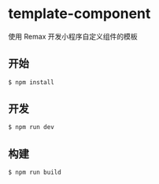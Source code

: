 # template-component

使用 Remax 开发小程序自定义组件的模板

## 开始

```bash
$ npm install
```

## 开发

```bash
$ npm run dev
```

## 构建

```bash
$ npm run build
```
